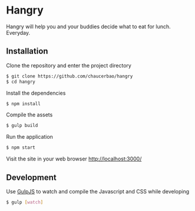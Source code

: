 # Hangry
Hangry will help you and your buddies decide what to eat for lunch. Everyday.

## Installation
Clone the repository and enter the project directory
```sh
$ git clone https://github.com/chaucerbao/hangry
$ cd hangry
```

Install the dependencies
```sh
$ npm install
```

Compile the assets
```sh
$ gulp build
```

Run the application
```sh
$ npm start
```

Visit the site in your web browser [http://localhost:3000/](http://localhost:3000/)

## Development
Use [GulpJS](http://gulpjs.com/) to watch and compile the Javascript and CSS while developing
```sh
$ gulp [watch]
```
